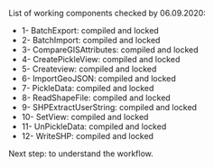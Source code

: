 List of working components checked by 06.09.2020:
* 1- BatchExport: compiled and locked
* 2- BatchImport: compiled and locked
* 3- CompareGISAttributes: compiled and locked
* 4- CreatePickleView: compiled and locked 
* 5- Createview: compiled and locked
* 6- ImportGeoJSON: compiled and locked 
* 7- PickleData: compiled and locked
* 8- ReadShapeFile: compiled and locked
* 9- SHPExtractUserString: compiled and locked
* 10- SetView: compiled and locked
* 11- UnPickleData: compiled and locked
* 12- WriteSHP: compiled and locked

Next step: to understand the workflow. 
